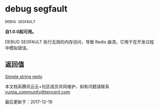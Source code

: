 # debug segfault

```javascript
DEBUG SEGFAULT
```

**自1.0.0起可用。**

DEBUG SEGFAULT 执行无效的内存访问，导致 Redis 崩溃。它用于在开发过程中模拟错误。

## 返回值

[Simple string reply](https://redis.io/topics/protocol#simple-string-reply)

本文档系腾讯云云+社区成员共同维护，如有问题请联系 yunjia_community@tencent.com

最后更新于：2017-12-18